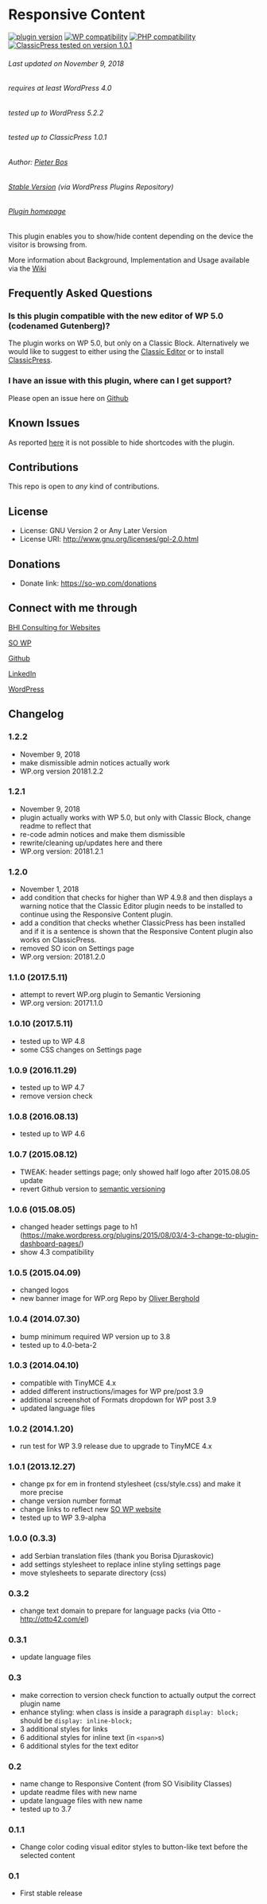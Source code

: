Responsive Content
=====================

[![plugin version](https://img.shields.io/wordpress/plugin/v/so-visibility-classes.svg)](https://wordpress.org/plugins/so-visibility-classes) [![WP compatibility](https://plugintests.com/plugins/so-visibility-classes/wp-badge.svg)](https://plugintests.com/plugins/so-visibility-classes/latest) [![PHP compatibility](https://plugintests.com/plugins/so-visibility-classes/php-badge.svg)](https://plugintests.com/plugins/so-visibility-classes/latest) [![ClassicPress tested on version 1.0.1](https://img.shields.io/badge/ClassicPress-1.0.1-03768e.svg?style=flat-round)](https://www.classicpress.net)

###### Last updated on November 9, 2018
###### requires at least WordPress 4.0
###### tested up to WordPress 5.2.2
###### tested up to ClassicPress 1.0.1
###### Author: [Pieter Bos](https://github.com/senlin)
###### [Stable Version](https://wordpress.org/plugins/so-visibility-classes) (via WordPress Plugins Repository)
###### [Plugin homepage](https://so-wp.com/plugin/responsive-content)

This plugin enables you to show/hide content depending on the device the visitor is browsing from.

More information about Background, Implementation and Usage available via the [Wiki](https://github.com/senlin/so-responsive-content/wiki/_pages)

## Frequently Asked Questions

### Is this plugin compatible with the new editor of WP 5.0 (codenamed Gutenberg)?

The plugin works on WP 5.0, but only on a Classic Block. Alternatively we would like to suggest to either using the [Classic Editor](https://wordpress.org/plugins/classic-editor-addon/) or to install [ClassicPress](https://www.classicpress.net).

### I have an issue with this plugin, where can I get support?

Please open an issue here on [Github](https://github.com/senlin/so-responsive-content/issues)

## Known Issues

As reported [here](https://github.com/senlin/so-responsive-content/issues/2) it is not possible to hide shortcodes with the plugin.

## Contributions

This repo is open to _any_ kind of contributions.

## License

* License: GNU Version 2 or Any Later Version
* License URI: http://www.gnu.org/licenses/gpl-2.0.html

## Donations

* Donate link: https://so-wp.com/donations

## Connect with me through

[BHI Consulting for Websites](https://bohanintl.com)

[SO WP](https://so-wp.com)

[Github](https://github.com/senlin) 

[LinkedIn](https://www.linkedin.com/in/pieterbos83/) 

[WordPress](https://profiles.wordpress.org/senlin/) 

## Changelog

### 1.2.2

* November 9, 2018
* make dismissible admin notices actually work
* WP.org version 20181.2.2

### 1.2.1

* November 9, 2018
* plugin actually works with WP 5.0, but only with Classic Block, change readme to reflect that
* re-code admin notices and make them dismissible
* rewrite/cleaning up/updates here and there
* WP.org version: 20181.2.1

### 1.2.0

* November 1, 2018
* add condition that checks for higher than WP 4.9.8 and then displays a warning notice that the Classic Editor plugin needs to be installed to continue using the Responsive Content plugin.
* add a condition that checks whether ClassicPress has been installed and if it is a sentence is shown that the Responsive Content plugin also works on ClassicPress.
* removed SO icon on Settings page
* WP.org version: 20181.2.0

### 1.1.0 (2017.5.11)

* attempt to revert WP.org plugin to Semantic Versioning
* WP.org version: 20171.1.0

### 1.0.10 (2017.5.11)

* tested up to WP 4.8
* some CSS changes on Settings page

### 1.0.9 (2016.11.29)

* tested up to WP 4.7
* remove version check

### 1.0.8 (2016.08.13)

* tested up to WP 4.6

### 1.0.7 (2015.08.12)

* TWEAK: header settings page; only showed half logo after 2015.08.05 update
* revert Github version to [semantic versioning](http://semver.org)

### 1.0.6 (015.08.05)

* changed header settings page to h1 (https://make.wordpress.org/plugins/2015/08/03/4-3-change-to-plugin-dashboard-pages/)
* show 4.3 compatibility

### 1.0.5 (2015.04.09)

* changed logos
* new banner image for WP.org Repo by [Oliver Berghold](https://unsplash.com/oliverberghold)

### 1.0.4 (2014.07.30)

* bump minimum required WP version up to 3.8
* tested up to 4.0-beta-2

### 1.0.3 (2014.04.10)

* compatible with TinyMCE 4.x
* added different instructions/images for WP pre/post 3.9
* additional screenshot of Formats dropdown for WP post 3.9
* updated language files

### 1.0.2 (2014.1.20)

* run test for WP 3.9 release due to upgrade to TinyMCE 4.x

### 1.0.1 (2013.12.27)

* change px for em in frontend stylesheet (css/style.css) and make it more precise
* change version number format
* change links to reflect new [SO WP website](http://so-wp.com)
* tested up to WP 3.9-alpha

### 1.0.0 (0.3.3)

* add Serbian translation files (thank you Borisa Djuraskovic)
* add settings stylesheet to replace inline styling settings page
* move stylesheets to separate directory (css)

### 0.3.2

* change text domain to prepare for language packs (via Otto - http://otto42.com/el)

### 0.3.1

* update language files

### 0.3

* make correction to version check function to actually output the correct plugin name
* enhance styling: when class is inside a paragraph `display: block;` should be `display: inline-block;`
* 3 additional styles for links
* 6 additional styles for inline text (in `<span>`s)
* 6 additional styles for the text editor

### 0.2

* name change to Responsive Content (from SO Visibility Classes)
* update readme files with new name
* update language files with new name
* tested up to 3.7

### 0.1.1

* Change color coding visual editor styles to button-like text before the selected content

### 0.1

* First stable release
